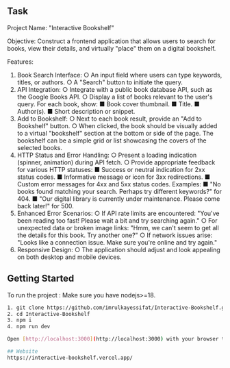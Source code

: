 ## Task
Project Name: "Interactive Bookshelf"

Objective: Construct a frontend application that allows users to search for books, view their details, and
virtually "place" them on a digital bookshelf.

Features:
1. Book Search Interface:
○ An input field where users can type keywords, titles, or authors.
○ A "Search" button to initiate the query.
2. API Integration:
○ Integrate with a public book database API, such as the Google Books API.
○ Display a list of books relevant to the user's query. For each book, show:
■ Book cover thumbnail.
■ Title.
■ Author(s).
■ Short description or snippet.
3. Add to Bookshelf:
○ Next to each book result, provide an "Add to Bookshelf" button.
○ When clicked, the book should be visually added to a virtual "bookshelf" section at the
bottom or side of the page. The bookshelf can be a simple grid or list showcasing the
covers of the selected books.
4. HTTP Status and Error Handling:
○ Present a loading indication (spinner, animation) during API fetch.
○ Provide appropriate feedback for various HTTP statuses:
■ Success or neutral indication for 2xx status codes.
■ Informative message or icon for 3xx redirections.
■ Custom error messages for 4xx and 5xx status codes. Examples:
■ "No books found matching your search. Perhaps try different keywords?"
for 404.
■ "Our digital library is currently under maintenance. Please come back
later!" for 500.
5. Enhanced Error Scenarios:
○ If API rate limits are encountered: "You've been reading too fast! Please wait a bit and try
searching again."
○ For unexpected data or broken image links: "Hmm, we can't seem to get all the details for
this book. Try another one?"
○ If network issues arise: "Looks like a connection issue. Make sure you're online and try
again."
6. Responsive Design:
○ The application should adjust and look appealing on both desktop and mobile devices.

## Getting Started

To run the project :
Make sure you have nodejs>=18.

```bash
1. git clone https://github.com/imrulkayessifat/Interactive-Bookshelf.git
2. cd Interactive-Bookshelf
3. npm i
4. npm run dev

Open [http://localhost:3000](http://localhost:3000) with your browser to see the result.

## Website 
https://interactive-bookshelf.vercel.app/
